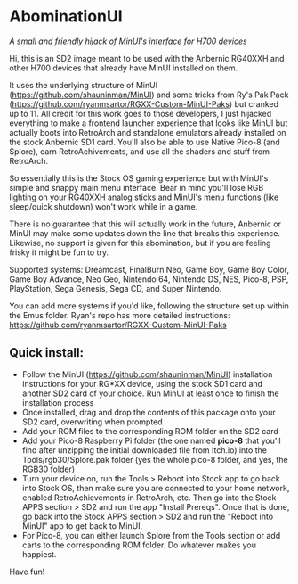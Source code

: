 # AbominationUI
*A small and friendly hijack of MinUI's interface for H700 devices*

Hi, this is an SD2 image meant to be used with the Anbernic RG40XXH and other H700 devices that already have MinUI installed on them.  

It uses the underlying structure of MinUI (https://github.com/shauninman/MinUI) and some tricks from Ry's Pak Pack (https://github.com/ryanmsartor/RGXX-Custom-MinUI-Paks) but cranked up to 11.  All credit for this work goes to those developers, I just hijacked everything to make a frontend launcher experience that looks like MinUI but actually boots into RetroArch and standalone emulators already installed on the stock Anbernic SD1 card.  You'll also be able to use Native Pico-8 (and Splore), earn RetroAchivements, and use all the shaders and stuff from RetroArch.  

So essentially this is the Stock OS gaming experience but with MinUI's simple and snappy main menu interface.  Bear in mind you'll lose RGB lighting on your RG40XXH analog sticks and MinUI's menu functions (like sleep/quick shutdown) won't work while in a game.

There is no guarantee that this will actually work in the future, Anbernic or MinUI may make some updates down the line that breaks this experience.  Likewise, no support is given for this abomination, but if you are feeling frisky it might be fun to try.

Supported systems: Dreamcast, FinalBurn Neo, Game Boy, Game Boy Color, Game Boy Advance, Neo Geo, Nintendo 64, Nintendo DS, NES, Pico-8, PSP, PlayStation, Sega Genesis, Sega CD, and Super Nintendo.  

You can add more systems if you'd like, following the structure set up within the Emus folder.  Ryan's repo has more detailed instructions: https://github.com/ryanmsartor/RGXX-Custom-MinUI-Paks

## Quick install:

- Follow the MinUI (https://github.com/shauninman/MinUI) installation instructions for your RG*XX device, using the stock SD1 card and another SD2 card of your choice.  Run MinUI at least once to finish the installation process
- Once installed, drag and drop the contents of this package onto your SD2 card, overwriting when prompted
- Add your ROM files to the corresponding ROM folder on the SD2 card
- Add your Pico-8 Raspberry Pi folder (the one named **pico-8** that you'll find after unzipping the initial downloaded file from Itch.io) into the Tools/rgb30/Splore.pak folder (yes the whole pico-8 folder, and yes, the RGB30 folder)
- Turn your device on, run the Tools > Reboot into Stock app to go back into Stock OS, then make sure you are connected to your home network, enabled RetroAchievements in RetroArch, etc.  Then go into the Stock APPS section > SD2 and run the app "Install Prereqs".  Once that is done, go back into the Stock APPS section > SD2 and run the "Reboot into MinUI" app to get back to MinUI.
- For Pico-8, you can either launch Splore from the Tools section or add carts to the corresponding ROM folder.  Do whatever makes you happiest.

Have fun!
